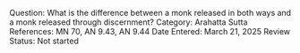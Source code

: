 Question: What is the difference between a monk released in both ways and a monk released through discernment?
Category: Arahatta
Sutta References: MN 70, AN 9.43, AN 9.44
Date Entered: March 21, 2025
Review Status: Not started